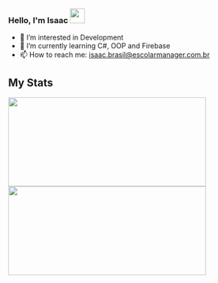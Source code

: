 ### Hello, I'm Isaac  <img src="https://media.giphy.com/media/hvRJCLFzcasrR4ia7z/giphy.gif" width="30px">
- 👀 I’m interested in Development
- 🌱 I’m currently learning C#, OOP and Firebase
- 📫 How to reach me: isaac.brasil@escolarmanager.com.br

## My Stats
 <div>
  <a href="https://github.com/isaacbrasil">
  <img height="180em" width="400em" src="https://github-readme-stats.vercel.app/api?username=Isaac-Brasil-EM&show_icons=true&theme=tokyonight&include_all_commits=true&count_private=true"/>
  <img height="180em" width="400em" src="https://github-readme-stats.vercel.app/api/top-langs/?username=Isaac-Brasil-EM&layout=compact&langs_count=7&theme=tokyonight"/>
</div>
<!---
Isaac-Brasil-EM/Isaac-Brasil-EM is a ✨ special ✨ repository because its `README.md` (this file) appears on your GitHub profile.
You can click the Preview link to take a look at your changes.
--->

